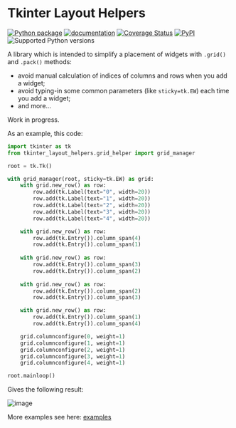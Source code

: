 # Tkinter Layout Helpers

[![Python package](https://github.com/insolor/tkinter-layout-helpers/actions/workflows/python-tests.yml/badge.svg)](https://github.com/insolor/tkinter-layout-helpers/actions/workflows/python-tests.yml)
[![documentation](https://img.shields.io/badge/docs-mkdocs-708FCC.svg?style=flat)](https://insolor.github.io/tkinter-layout-helpers/)
[![Coverage Status](https://coveralls.io/repos/github/insolor/tkinter-layout-helpers/badge.svg?branch=master)](https://coveralls.io/github/insolor/tkinter-layout-helpers?branch=master)
[![PyPI](https://img.shields.io/pypi/v/tkinter-layout-helpers)](https://pypi.org/project/tkinter-layout-helpers/)
![Supported Python versions](https://img.shields.io/pypi/pyversions/tkinter-layout-helpers)

A library which is intended to simplify a placement of widgets with `.grid()` and `.pack()` methods:

- avoid manual calculation of indices of columns and rows when you add a widget;
- avoid typing-in some common parameters (like `sticky=tk.EW`) each time you add a widget;
- and more...

Work in progress.

As an example, this code:

```python
import tkinter as tk
from tkinter_layout_helpers.grid_helper import grid_manager

root = tk.Tk()

with grid_manager(root, sticky=tk.EW) as grid:
    with grid.new_row() as row:
        row.add(tk.Label(text="0", width=20))
        row.add(tk.Label(text="1", width=20))
        row.add(tk.Label(text="2", width=20))
        row.add(tk.Label(text="3", width=20))
        row.add(tk.Label(text="4", width=20))

    with grid.new_row() as row:
        row.add(tk.Entry()).column_span(4)
        row.add(tk.Entry()).column_span(1)
    
    with grid.new_row() as row:
        row.add(tk.Entry()).column_span(3)
        row.add(tk.Entry()).column_span(2)
    
    with grid.new_row() as row:
        row.add(tk.Entry()).column_span(2)
        row.add(tk.Entry()).column_span(3)

    with grid.new_row() as row:
        row.add(tk.Entry()).column_span(1)
        row.add(tk.Entry()).column_span(4)

    grid.columnconfigure(0, weight=1)
    grid.columnconfigure(1, weight=1)
    grid.columnconfigure(2, weight=1)
    grid.columnconfigure(3, weight=1)
    grid.columnconfigure(4, weight=1)

root.mainloop()
```

Gives the following result:

![image](https://user-images.githubusercontent.com/2442833/153576406-f6a190eb-7f2a-4723-a32e-02af01d93f60.png)

More examples see here: [examples](https://github.com/insolor/tkinter_layout_helpers/tree/master/examples)
